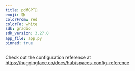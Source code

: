 ```yaml
---
title: pdfGPT🚀
emoji: 📚
colorFrom: red
colorTo: white
sdk: gradio
sdk_version: 3.27.0
app_file: app.py
pinned: true
---
```


Check out the configuration reference at https://huggingface.co/docs/hub/spaces-config-reference